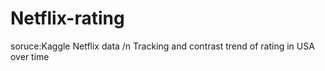 # Netflix-rating
soruce:Kaggle Netflix data /n
Tracking and contrast trend of rating in USA over time
